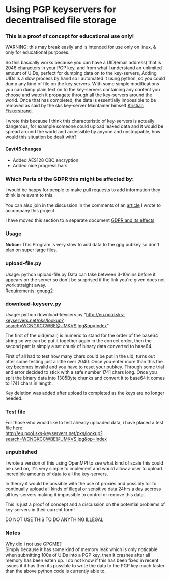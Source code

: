 # Using PGP keyservers for decentralised file storage
    
### This is a proof of concept for educational use only!

WARNING: this may break easily and is intended for use only on linux, & only for educational purposes.  

So this basically works because you can have a UID(email address) that is 2048 characters in your PGP key, and from what I understand an unlimited amount of UIDs, perfect for dumping data on to the key-servers, Adding UIDs is a slow process by hand so I automated it using python, so you could dump any kind of file on the key servers. With some simple modifications you can dump plain text on to the key-servers containing any content you choose and watch it propagate through all the key-servers around the world. Once that has completed, the data is essentially impossible to be removed as said by the sks key-server Maintainer himself [Kristian Fiskerstrand](https://blog.sumptuouscapital.com/2016/03/openpgp-certificates-can-not-be-deleted-from-keyservers/).

I wrote this because I think this characteristic of key-servers is actually dangerous, for example someone could upload leaked data and it would be spread around the world and accessible by anyone and unstoppable, how would this situation be dealt with?

#### Gavt45 changes
 - Added AES128 CBC encryption
 - Added nice progress bars

### Which Parts of the GDPR this might be affected by:  

I would be happy for people to make pull requests to add information they think is relevant to this.  

You can also join in the discussion in the comments of an [article](https://medium.com/@mdrahony/are-pgp-key-servers-breaking-the-law-under-the-gdpr-a81ddd709d3e) I wrote to accompany this project.  

I have moved this section to a separate document [GDPR and its effects](https://github.com/yakamok/keyserver-fs/blob/master/GDPR.md)  

### Usage 

__Notice:__ This Program is very slow to add data to the gpg pubkey so don't plan on super large files.  

### upload-file.py

Usage: python upload-file.py <file>
Data can take between 3-10mins before it appears on the server so don't be surprised if the link you're given does not work straight away.  
Requirements: gnupg2

### download-keyserv.py

Usage: python download-keyserv.py "http://eu.pool.sks-keyservers.net/pks/lookup?search=WCNGKCCWBE@UMKVS.jpg&op=index"

The first of the uid(email) is numeric to stand for the order of the base64 string so we can be put it together again in the correct order, then the second part is simply a set chunk of binary data converted to base64.  

First of all had to test how many chars could be put in the uid, turns out after some testing just a little over 2040. Once you enter more than this the key becomes invalid and you have to reset your pubkey. Through some trial and error decided to stick with a safe number 1741 chars long. Once you split the binary data into 1305Byte chunks and convert it to base64 it comes to 1741 chars in length. 

Key deletion was added after upload is completed as the keys are no longer needed.  

### Test file

For those who would like to test already uploaded data, i have placed a test file here:  
http://eu.pool.sks-keyservers.net/pks/lookup?search=WCNGKCCWBE@UMKVS.jpg&op=index  

### unpublished 

I wrote a version of this using OpenMPI to see what kind of scale this could be used on, it's very simple to implement and would allow a user to upload incredible amounts of data to all the key-servers.  

In theory it would be possible with the use of proxies and possibly tor to continually upload all kinds of illegal or sensitive data 24hrs a day accross all key-servers making it impossible to control or remove this data.

This is just a proof of concept and a discussion on the potential problems of key-servers in their current form!

DO NOT USE THIS TO DO ANYTHING ILLEGAL

### Notes

Why did i not use GPGME?  
Simply because it has some kind of memory leak which is only noticable when submitting 100s of UIDs into a PGP key, then it crashes after all memory has been eaten up. I do not know if this has been fixed in recent issues if it has then its possible to write the data to the PGP key much faster than the above python code is currently able to.
